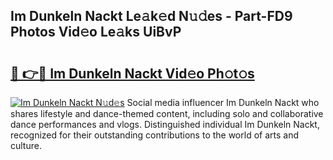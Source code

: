 ## Im Dunkeln Nackt Le𝚊k𝚎d N𝚞𝚍es - Part-FD9 Photos Vid𝚎o Le𝚊ks UiBvP

# <h2><a href="http://fbag1h.evod.top/?m=Im+Dunkeln+Nackt">🔗 👉🔴 Im Dunkeln Nackt Vid𝚎o Ph𝚘t𝚘s</a></h2>

[![Im Dunkeln Nackt N𝚞d𝚎s](https://i.imgur.com/8V9OHl7.gif)](http://fbag1h.evod.top/?m=Im+Dunkeln+Nackt)
Social media influencer Im Dunkeln Nackt who shares lifestyle and dance-themed content, including solo and collaborative dance performances and vlogs. Distinguished individual Im Dunkeln Nackt, recognized for their outstanding contributions to the world of arts and culture. 

